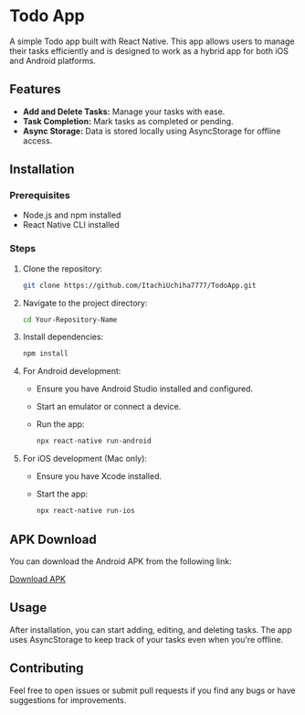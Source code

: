 # Todo App

A simple Todo app built with React Native. This app allows users to manage their tasks efficiently and is designed to work as a hybrid app for both iOS and Android platforms.

## Features

- **Add and Delete Tasks:** Manage your tasks with ease.
- **Task Completion:** Mark tasks as completed or pending.
- **Async Storage:** Data is stored locally using AsyncStorage for offline access.

## Installation

### Prerequisites

- Node.js and npm installed
- React Native CLI installed

### Steps

1. Clone the repository:

   ```bash
   git clone https://github.com/ItachiUchiha7777/TodoApp.git
   ```
2. Navigate to the project directory:

   ```bash
   cd Your-Repository-Name
   ```
3. Install dependencies:

   ```bash
   npm install
   ```
4. For Android development:

   - Ensure you have Android Studio installed and configured.
   - Start an emulator or connect a device.
   - Run the app:

     ```bash
     npx react-native run-android
     ```
5. For iOS development (Mac only):

   - Ensure you have Xcode installed.
   - Start the app:

     ```bash
     npx react-native run-ios
     ```

## APK Download

You can download the Android APK from the following link:

[Download APK](https://expo.dev/artifacts/eas/mh1NSbt3Kz9orv8Ay89ZmD.apk)

## Usage

After installation, you can start adding, editing, and deleting tasks. The app uses AsyncStorage to keep track of your tasks even when you're offline.

## Contributing

Feel free to open issues or submit pull requests if you find any bugs or have suggestions for improvements.

